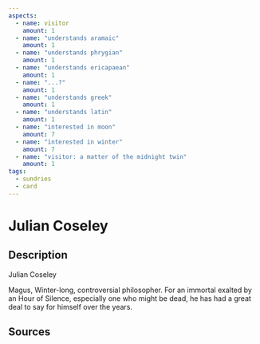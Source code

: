 ```yaml
---
aspects: 
  - name: visitor
    amount: 1
  - name: "understands aramaic"
    amount: 1
  - name: "understands phrygian"
    amount: 1
  - name: "understands ericapaean"
    amount: 1
  - name: "...?"
    amount: 1
  - name: "understands greek"
    amount: 1
  - name: "understands latin"
    amount: 1
  - name: "interested in moon"
    amount: 7
  - name: "interested in winter"
    amount: 7
  - name: "visitor: a matter of the midnight twin"
    amount: 1
tags:
  - sundries
  - card
---
```

# Julian Coseley
## Description
Julian Coseley

Magus, Winter-long, controversial philosopher. For an immortal exalted by an Hour of Silence, especially one who might be dead, he has had a great deal to say for himself over the years.
## Sources

